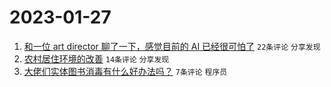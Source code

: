 # 2023-01-27

1. [和一位 art director 聊了一下，感觉目前的 AI 已经很可怕了](https://www.v2ex.com/t/910801) `22条评论` `分享发现`
1. [农村居住环境的改善](https://www.v2ex.com/t/910807) `14条评论` `分享发现`
1. [大佬们实体图书消毒有什么好办法吗？](https://www.v2ex.com/t/910808) `7条评论` `程序员`
